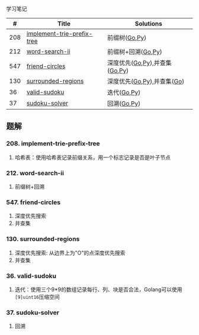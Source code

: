 学习笔记

|#|Title|Solutions|
|---|---|------|
|208|[implement-trie-prefix-tree](https://leetcode-cn.com/problems/implement-trie-prefix-tree) | 前缀树([Go](../Week_07/208/implement_trie_prefix_tree.go),[Py](../Week_07/208/implement_trie_prefix_tree.py))|
|212|[word-search-ii](https://leetcode-cn.com/problems/word-search-ii) | 前缀树+回溯([Go](../Week_07/212/word_search_ii.go),[Py](../Week_07/212/word_search_ii.py))|
|547|[friend-circles](https://leetcode-cn.com/problems/friend-circles) | 深度优先([Go](../Week_07/547/friend_circles.go),[Py](../Week_07/547/friend_circles.py)),并查集([Go](../Week_07/547/friend_circles2.go),[Py](../Week_07/547/friend_circles2.py))|
|130|[surrounded-regions](https://leetcode-cn.com/problems/surrounded-regions) | 深度优先([Go](../Week_07/130/surrounded_regions.go),[Py](../Week_07/130/surrounded_regions.py)),并查集([Go](../Week_07/130/surrounded_regions2.go))|
|36|[valid-sudoku](https://leetcode-cn.com/problems/valid-sudoku) | 迭代([Go](../Week_07/36/valid_sudoku.go),[Py](../Week_07/36/valid_sudoku.py))|
|37|[sudoku-solver](https://leetcode-cn.com/problems/sudoku-solver) | 回溯([Go](../Week_07/37/sudoku_solver.go),[Py](../Week_07/37/sudoku_solver.py))|


## 题解

### 208. implement-trie-prefix-tree

1. 哈希表：使用哈希表记录前缀关系，用一个标志记录是否是叶子节点 

### 212. word-search-ii

1. 前缀树+回溯 
 
### 547. friend-circles

1. 深度优先搜索
2. 并查集
  
  
### 130. surrounded-regions

1. 深度优先搜索: 从边界上为"O"的点深度优先搜索
2. 并查集

### 36. valid-sudoku

1. 迭代：使用三个9*9的数组记录每行、列、块是否合法，Golang可以使用`[9]uint16`压缩空间

### 37. sudoku-solver

1. 回溯